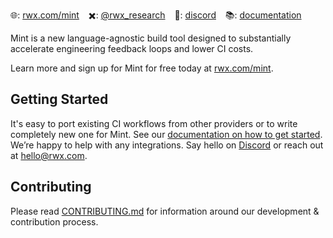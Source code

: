 🌐: [rwx.com/mint](https://www.rwx.com/mint) &ensp;
✖️: [@rwx_research](https://twitter.com/rwx_research) &ensp;
💬: [discord](https://discord.gg/h4ha5Cue7j) &ensp;
📚: [documentation](https://www.rwx.com/docs/mint)

Mint is a new language-agnostic build tool designed to
substantially accelerate engineering feedback loops and lower CI costs.

Learn more and sign up for Mint for free today at [rwx.com/mint](https://www.rwx.com/mint).

## Getting Started

It's easy to port existing CI workflows from other providers or to write completely new one
for Mint. See our [documentation on how to get started](https://www.rwx.com/docs/mint).
We’re happy to help with any integrations. Say hello on [Discord](https://discord.gg/h4ha5Cue7j)
or reach out at [hello@rwx.com](mailto:hello@rwx.com).

## Contributing

Please read [CONTRIBUTING.md](CONTRIBUTING.md) for information around our
development & contribution process.
